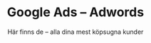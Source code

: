 ---
path: "/verktyg/google-ads"
title: Google Ads – Adwords
subtitle: 'Här finns de – alla dina mest köpsugna kunder'
templateKey: tools

hero:
  headline: Google Ads – Adwords
  subtext: 'Här finns de – alla dina mest köpsugna kunder'
  image: "/img/subject-line-grinder.png"
  cta:
    option: false
    text: Hur mycket spenderar de på sin annonsering? Och hur mycket trafik drar de in?
    buttonText: Klicka här
    buttonLink: /products/
    headline: Vad gör dina konkurrenter?

challenge:
  headline: Ger du verkligen dina kunder exakt det de frågar efter?
  text: 'Det kunderna frågar efter syns – på Google. Kanske du inte har järnkoll? Då är du inte ensam. Sitter du och ödslar tid och pengar på att köpa annonser på onödiga och ineffektiva sökord? Då är du inte heller ensam. Många företag har inte hittat guldådrorna i Google Ads. Det är tur. För det betyder att du kan bli först.'

goal:
  headline: Fånga kunden i köpläget
  text: <em>Google Ads kan med rätt strategi bli en kund-elektromagnet.</em> Du behöver både skapa en <i>ström</i> av webbesökare och ha <i>spänning</i> i innehållet så får drar du kunderna till dig (om man ska vara lite putslustig).<br><br>Strömmen av webbsökare skapar du genom att ta reda på vad de faktiskt söker efter (och inte det du vill erbjuda...) För om du kan svara på kundens fråga på Google, eller erbjuda det den söker efter – ja då har du stoff till bra annonsmaterial. Genom stark och spännande annonscopy som bryter igenom bruset av liknande texter bland alla sökträffar kan du leda kunden åt ditt håll. <br><br>Visst har du väl sett det själv när du googlar? När du får upp fyra annonser som alla erbjuder den enklaste och snabbaste lösningen? <em>Vilken annons du klickar på blir lite som att välja mellan ostbågar med cheddarsmak och ostbågar med cheddarsmak till fredagsmyset.</em> Klicket blir en slump.<br><br>Det behöver det inte vara. Förvånansvärt ofta kan du också hitta attraktiva sökord att annonsera på, där du inte behöver slå dig blodig bland konkurrenter. De där som kostar lite men som ger mycket.<br><br>Vips har du fört googlesökarna hundra steg längre mot att bli kund. 
  image: "/img/powerfist.png"
  imagealt: En kraftfull näve för marketing automation
when:
  headline: Då passar Google Ads ditt företag
  texts:
  - text: Din produkt fyller ett väl definierat behov som går att uttrycka i en enkel sökfras.
    explanation: 'Din produkt bör alltså vara ”googlings-bar”. Tänk efter – vad skulle du själv skriva för att hitta din produkt (utan att nämna varumärket!) och skulle andra göra samma sak? 
    Har du inte ett svar på den frågan bör du antingen hitta det eller fundera på en annan lösning för digital marknadsföring.'
  - text: Du (eller din marknadsföringspartner) är riktigt vass på effektiv google-copy. 
    explanation: Testa själv. Googla på något du själv är intresserad av och se vilka annonser som dyker upp. Om alla annonser ser likadana ut kommer ditt val att vara slumpmässigt. En annons som verkar trist klickar du troligen inte heller på. Din annons behöver sticka ut och ta plats. Och helst sitta som en smack i planeten på kundens behov.
  - text: Du vet att du har en eftertraktad produkt eller tjänst i ditt sortiment som folk söker efter online.
    explanation: Om konkurrensen på sökord är väldigt hög kan annonskostnaderna också bli väldigt dyra. Då kan det vara värt att parallellt börja titta på SEO.
promise:
  headline: 'Rotor + Google Ads, vad blir det ?'
  text: 'Vi tycker – och vi tror att du håller med oss – att det är dumt att lägga pengar på saker som inte fungerar. Vet vi direkt vad som fungerar? Nej. Det är därför vi har vårt säljande system Rotor Uplift. Det handlar om att ta reda på vad som säljer och sen, när man upptäckt vad det är, trumma på i hundraåttio. Med affärsförståelse lär vi oss sökmönster och hittar sökorden med maximal effekt för minst pengar. Vi hjälper dig också att hitta annonserna som sticker ut bland de andra, med annonstexterna som folk inte bara ser, utan också klickar på. Och vi stannar inte där. Med högkonverterande landningssidor kan du göra googlesökaren till en betalande kund, antingen direkt eller genom fortsatt bearbetning (tex med Marketing Automation). Värt att påminna sig om är att ett klick på en annons inte är samma sak som ett köp.'
what:
  headline: Hur funkar Google Ads? Läs det här.
  text: 'Ester skulle precis sätta sig i sin lilla KIa för att åka iväg och veckohandla. 
Hennes granne Alf – en trevlig äldre herre som typ bott på gatan för alltid – ropar "Hej Ester!"<br><br>– Hej Alf, hur är läget, ropar Ester tillbaka medan Alf traskar över gatan med ett leende. <br>– Bara fint. har precis satt på sommardäcken på bilen så jag är lite skitig om händerna.<br>– O, det kanske jag också borde göra, det hade jag nästan glömt bort, säger Ester.<br>– Ja, det är verkligen dags nu, svarar Alf och fortsätter:<br>– Men du, hur ser dina vinterdäck ut egentligen? De där ser ut att ha sett sina bästa dagar Ester. Jag ser ju ända härifrån att de ser blanka ut som Mark Levengoods skalle. Inte bra du.<br><br>Alf är lite gubben "know-it-all" men Ester vet att han har rätt. När hon köpte Kian var det Alf som hjälpt tilll att välja en av de mest bensinsnåla bilarna – och den här drog ibland bara 0.33. Alf hade koll, det visste hon.<br><br>– Ja jag ser det när jag kollar. Men gud, det kan ju nästan bli farligt. Jag måste nog fixa nya så jag har till hösten. <br><br>Ester går in i köket, maler lite kaffebönor, kokar upp vatten i vattenkokaren och pressar en liten kanna eko-kaffe i presson."Köpa miljövänliga däck" skriver hon i googles sökfönster när hon satt sig med en kopp rykande varm och mellanrost.<br><br>De fyra första sökresultaten är annonser från olika däckfirmor. Ester fnissar när hon ser att i princip alla har billigast miljödäck. Yeah right.<blockquote>Ester fnissar när hon ser att i princip alla har billigast miljödäck. Yeah right.</blockquote><br><br>"Giftfria däck med minimal påverkan på miljön" står det på en av annonserna. Ester läser en extra gång och klickar sig vidare där. På webbsidan som dyker upp får hon upp ett urval av "våra mest miljövänliga däck", med en kort jämförelse mellan produkterna. När hon läser vidare får hon också lite tips på vad man själv kan göra för att köra däcken så miljövänligt som möjligt.<br><br>När hon läser vidare får hon också lite tips på vad man själv kan göra för att köra däcken så miljövänligt som möjligt. Däcktrycket är tydligen viktigt. Ah. Och inte dubbat. Nä det är klart.<br><br>De här däcken verkar ju vettiga, tänker Ester. Hon hoppar ändå tillbaka till Googlesökningen och kikar på några av de andra annonserna. I rubrikerna på deras webbsidor står det MILJÖVÄNLIGT men sen står det inget mer om det tydligen. Billigast verkar alla fortfarande vara, jojomän.<br><br>Ester växlar tillbaka till den första annonsen hon klickade på, väljer däcken med underrubriken "Våra mest populära" och trycker "köp". <br><br>Hon öppnar köksfönstret och spejar efter Alf som fortfarande står ute på sin uppfart och grejar. "Beställt nya däck Alf! Tack!" ropar hon och får en tumme upp tillbaka.'


---